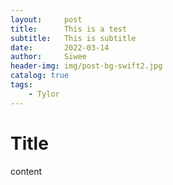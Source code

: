 ```yaml
---
layout:     post
title:      This is a test
subtitle:   This is subtitle
date:       2022-03-14
author:     Siwee
header-img: img/post-bg-swift2.jpg
catalog: true
tags:
    - Tylor
---
```



# Title

content
